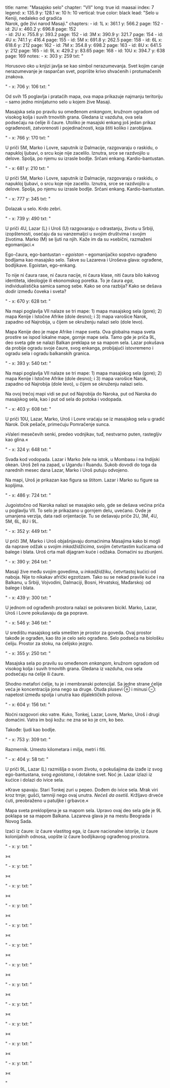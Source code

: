 title: 
    name: "Masajsko selo"
    chapter: "VII"
    long: true
id: maasai
index: 7
legend:
    x: 135.9
    y: 128.1
    w: 10 
    h: 10
vertical: true
color: black
lead: "Selo u Keniji, nedaleko od gradića <br>Narok, gde živi narod Masaji."
chapters:
    - id: 1L
      x: 361.1
      y: 566.2
      page: 152
    - id: 2U
      x: 460.2
      y: 696.8
      page: 152   
    - id: 2U
      x: 755.8
      y: 393.2
      page: 152
    - id: 3M
      x: 390.9
      y: 321.7
      page: 154
    - id: 4U
      x: 741.1
      y: 416.4
      page: 155
    - id: 5M
      x: 691.8
      y: 262.5
      page: 158
    - id: 6L
      x: 618.6
      y: 212
      page: 162
    - id: 7M
      x: 354.8
      y: 698.2
      page: 163
    - id: 8U
      x: 641.5
      y: 212
      page: 165
    - id: 9L
      x: 429.2
      y: 83.65
      page: 168
    - id: 10U
      x: 394.7
      y: 638
      page: 169
notes: 
    - x: 303 
      y: 259
      txt: "<p>Horusovo oko u knjizi javlja se kao simbol nerazumevanja. Svet kojim caruje nerazumevanje je rasparčan svet, poprište krivo shvaćenih i protumačenih znakova.</p>"
    - x: 706 
      y: 106
      txt: "<p>Od svih 15 poglavlja i prataćih mapa, ova mapa prikazuje najmanju teritoriju – samo jedno minijaturno selo u kojem žive Masaji.</p>
<p>Masajska sela po pravilu su omeđenom <em>enkangom</em>, kružnom ogradom od visokog kolja i suvih trnovitih grana. Gledana iz vazduha, ova sela podsećaju na ćelije ili čaure. Utoliko je masajski enkang još jedan prikaz ograđenosti, zatvorenosti i pojedinačnosti, koja štiti koliko i zarobljava.</p>"
    - x: 766
      y: 170
      txt: "<p>U priči 5M, Marko i Lovre, saputnik iz Dalmacije, razgovaraju o raskidu, o napukloj ljubavi, o srcu koje nije zacelilo. Iznutra, srce se razdvojilo u delove. Spolja, po njemu su izrasle bodlje. Srčani enkang. Kardio-bantustan.</p>"
    - x: 681
      y: 210
      txt: "<p>U priči 5M, Marko i Lovre, saputnik iz Dalmacije, razgovaraju o raskidu, o napukloj ljubavi, o srcu koje nije zacelilo. Iznutra, srce se razdvojilo u delove. Spolja, po njemu su izrasle bodlje. Srčani enkang. Kardio-bantustan.</p>"
    - x: 777 
      y: 345
      txt: "<p>Dolazak u selo. Krdo zebri.</p>"
    - x: 739 
      y: 490
      txt: "<p>U priči 4U, Lazar (L) i Uroš (U) razgovaraju o odrastanju, životu u Srbiji, izopštenosti, osećaju da su vanzemaljci u svojim društvima i svojim životima. Marko (M) se ljuti na njih. Kaže im da su »sebični, razmaženi egomanijaci.«</p>
<p>Ego-čaura, ego-bantustan – <em>egoistan</em> – egomanijačko sopstvo ograđeno bodljama kao masajsko selo. Takve su Lazareva i Uroševa glava: ograđene, bodljikave. Egoistan, ego-enkang.</p>
<p>To nije ni čaura rase, ni čaura nacije, ni čaura klase, niti čaura bilo kakvog identiteta, ideologije ili ekonomskog poretka. To je čaura <em>ega</em>, individualistička samica samog sebe. Kako se ona razbija? Kako se dešava dodir između čoveka i sveta?</p>"
    - x: 670
      y: 628
      txt: "<p>Na mapi poglavlja VII nalaze se tri mape: 1) mapa masajskog sela (gore); 2) mapa Kenije i Istočne Afrike (dole desno); i 3) mapa varošice Narok, zapadno od Najrobija, u čijem se okruženju nalazi selo (dole levo).</p>
<p>Mapa Kenije deo je mape Afrike i mape sveta. Ova globalna mapa sveta prostire se ispod lokalne mape, gornje mape sela. Tamo gde je priča 9L, deo sveta gde se nalazi Balkan preklapa se sa mapom sela. Lazar pokušava da probije ogradu svoje čaure, svog enkanga, probijajući istovremeno i ogradu sela i ogradu balkanskih granica.</p>"
    - x: 393
      y: 540
      txt: "<p>Na mapi poglavlja VII nalaze se tri mape: 1) mapa masajskog sela (gore); 2) mapa Kenije i Istočne Afrike (dole desno); i 3) mapa varošice Narok, zapadno od Najrobija (dole levo), u čijem se okruženju nalazi selo.</p>
<p>Na ovoj trećoj mapi vidi se put od Najrobija do Naroka, put od Naroka do masajskog sela, kao i put od sela do potoka i vodopada.</p>"
    - x: 403
      y: 608
      txt: "<p>U priči 10U, Lazar, Marko, Uroš i Lovre vraćaju se iz masajskog sela u gradić Narok. Dok pešače, primećuju Pomračenje sunca.</p>
<p>»Valeri mesečevih senki, predeo vodnjikav, tuđ, nestvarno puten, rastegljiv kao glina.«</p>"
    - x: 324
      y: 648
      txt: "<p>Svađa kod vodopada. Lazar i Marko žele na istok, u Mombasu i na Indijski okean. Uroš želi na zapad, u Ugandu i Ruandu. Sukob dovodi do toga da narednih mesec dana Lazar, Marko i Uroš putuju odvojeno.</p>
<p>Na mapi, Uroš je prikazan kao figura sa štitom. Lazar i Marko su figure sa kopljima.</p>"
    - x: 486
      y: 724
      txt: "<p>Jugoistočno od Naroka nalazi se masajsko selo, gde se dešava većina priča u poglavlju VII. To selo je prikazano u gornjem delu, uvećano. Ovde je umanjena verzija, data radi orijentacije. Tu se dešavaju priče 2U, 3M, 4U, 5M, 6L, 8U i 9L.</p>"
    - x: 352  
      y: 449
      txt: "<p>U priči 3M, Marko i Uroš objašnjavaju domaćinima Masajima kako bi mogli da naprave odžak u svojim <em>inkadžidžicima</em>, svojim četvrtastim kućicama od balege i blata. Uroš crta mali dijagram kuće i odžaka. Domaćini su zbunjeni.</p>"
    - x: 390
      y: 264
      txt: "<p>Masaji žive među svojim govedima, u <em>inkadžidžiku</em>, četvrtastoj kućici od naboja. Nije to nikakav afrički egzotizam. Tako su se nekad pravile kuće i na Balkanu, u Srbiji, Vojvodini, Dalmaciji, Bosni, Hrvatskoj, Mađarskoj: od balege i blata.</p>"
    - x: 439 
      y: 300
      txt: "<p>U jednom od ograđenih prostora nalazi se pokvaren bicikl. Marko, Lazar, Uroš i Lovre pokušavaju da ga poprave.</p>"
    - x: 546
      y: 346
      txt: "<p>U središtu masajskog sela smešten je prostor za goveda. Ovaj prostor takođe je ograđen, kao što je celo selo ograđeno. Selo podseća na biološku ćeliju. Prostor za stoku, na ćelijsko jezgro.</p>"
    - x: 355
      y: 250
      txt: "<p>Masajska sela po pravilu su omeđenom <em>enkangom</em>, kružnom ogradom od visokog kolja i suvih trnovitih grana. Gledana iz vazduha, ova sela podsećaju na ćelije ili čaure.</p>
<p>Shodno metafori ćelije, tu je i membranski potencijal. Sa jedne strane ćelije veća je koncentracija jona nego sa druge. Otuda plusevi ⊕ i minusi ⊖: napetost između spolja i unutra kao dijalektičkih polova.</p>"
    - x: 604
      y: 156
      txt: "<p>Noćni razgovori oko vatre. Kuko, Tonkej, Lazar, Lovre, Marko, Uroš i drugi domaćini. Vatra im boji kožu: ne zna se ko je crn, ko beo.</p>
<p>Takođe: ljudi kao bodlje.</p>"
    - x: 753
      y: 309 
      txt: "<p>Razmernik. Umesto kilometara i milja, metri i fiti.</p>"
    - x: 404  
      y: 58
      txt: "<p>U priči 9L, Lazar (L) razmišlja o svom životu, o pokušajima da izađe iz svog ego-bantustana, svog <em>egoistana</em>, i dotakne svet. Noć je. Lazar izlazi iz kućice i dolazi do ivice sela.</p>
<p>»Krave spavaju. Stari Tonkej zuri u pepeo. Dođem do ivice sela. Mrak viri
kroz trnje; gušći, tamniji nego ovaj unutra. <em>Nećeš da osetiš</em>. Kržljavo drveće
ćuti, preobraženo u patuljke i grbavce.«</p>
<p>Mapa sveta preklopljena je sa mapom sela. Upravo ovaj deo sela gde je 9L poklapa se sa mapom Balkana. Lazareva glava je na mestu Beograda i Novog Sada.</p>
<p>Izaći iz čaure: iz čaure vlastitog ega, iz čaure nacionalne istorije, iz čaure kolonijalnih odnosa, uopšte iz čaure bodljikavog ograđenog prostora.</p>"
    - x: 
      y: 
      txt: "<p></p>
<p></p>
<p>»«</p>"
    - x:  
      y: 
      txt: "<p></p>
<p></p>
<p>»«</p>"
    - x:  
      y: 
      txt: "<p></p>
<p></p>
<p>»«</p>"
    - x:  
      y: 
      txt: "<p></p>
<p></p>
<p>»«</p>"
    - x:  
      y: 
      txt: "<p></p>
<p></p>
<p>»«</p>"
    - x:  
      y: 
      txt: "<p></p>
<p></p>
<p>»«</p>"
    - x:  
      y: 
      txt: "<p></p>
<p></p>
<p>»«</p>"
    - x:  
      y: 
      txt: "<p></p>
<p></p>
<p>»«</p>"
    - x:  
      y: 
      txt: "<p></p>
<p></p>
<p>»«</p>"
    - x:  
      y: 
      txt: "<p></p>
<p></p>
<p>»«</p>"
    - x:  
      y: 
      txt: "<p></p>
<p></p>
<p>»«</p>"
    - x:  
      y: 
      txt: "<p></p>
<p></p>
<p>»«</p>"